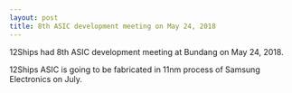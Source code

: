```yaml
---
layout: post
title: 8th ASIC development meeting on May 24, 2018
---
```

12Ships had 8th ASIC development meeting at Bundang on May 24, 2018.

12Ships ASIC is going to be fabricated in 11nm process of Samsung Electronics on July.

